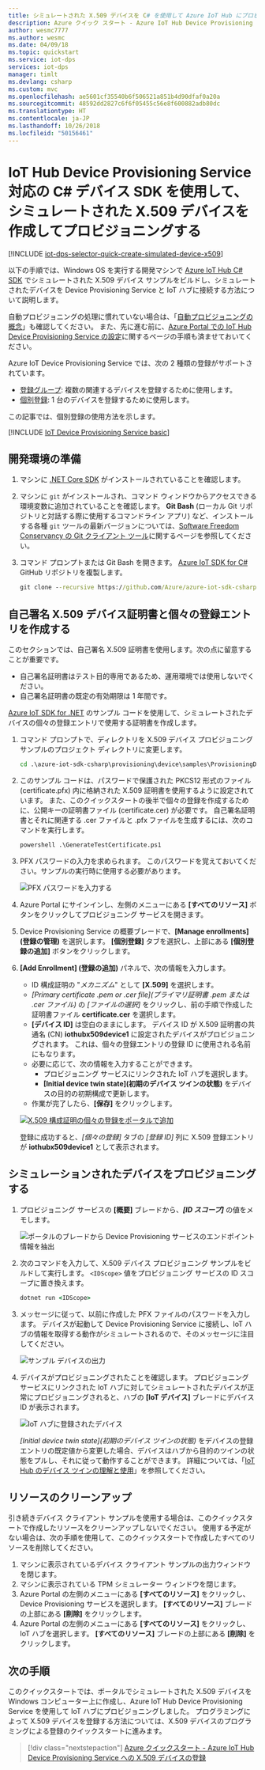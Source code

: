 ```yaml
---
title: シミュレートされた X.509 デバイスを C# を使用して Azure IoT Hub にプロビジョニングする | Microsoft Docs
description: Azure クイック スタート - Azure IoT Hub Device Provisioning Service 対応の C# デバイス SDK を使用して、シミュレートされた X.509 デバイスを作成してプロビジョニングします。 このクイック スタートでは、個別登録を使用します。
author: wesmc7777
ms.author: wesmc
ms.date: 04/09/18
ms.topic: quickstart
ms.service: iot-dps
services: iot-dps
manager: timlt
ms.devlang: csharp
ms.custom: mvc
ms.openlocfilehash: ae5601cf35540b6f506521a851b4d90dfaf0a20a
ms.sourcegitcommit: 48592dd2827c6f6f05455c56e8f600882adb80dc
ms.translationtype: HT
ms.contentlocale: ja-JP
ms.lasthandoff: 10/26/2018
ms.locfileid: "50156461"
---
```

# <a name="create-and-provision-a-simulated-x509-device-using-c-device-sdk-for-iot-hub-device-provisioning-service"></a>IoT Hub Device Provisioning Service 対応の C# デバイス SDK を使用して、シミュレートされた X.509 デバイスを作成してプロビジョニングする
[!INCLUDE [iot-dps-selector-quick-create-simulated-device-x509](../../includes/iot-dps-selector-quick-create-simulated-device-x509.md)]

以下の手順では、Windows OS を実行する開発マシンで [Azure IoT Hub C# SDK](https://github.com/Azure/azure-iot-sdk-csharp) でシミュレートされた X.509 デバイス サンプルをビルドし、シミュレートされたデバイスを Device Provisioning Service と IoT ハブに接続する方法について説明します。

自動プロビジョニングの処理に慣れていない場合は、「[自動プロビジョニングの概念](concepts-auto-provisioning.md)」も確認してください。 また、先に進む前に、[Azure Portal での IoT Hub Device Provisioning Service の設定](./quick-setup-auto-provision.md)に関するページの手順も済ませておいてください。 

Azure IoT Device Provisioning Service では、次の 2 種類の登録がサポートされています。
- [登録グループ](concepts-service.md#enrollment-group): 複数の関連するデバイスを登録するために使用します。
- [個別登録](concepts-service.md#individual-enrollment): 1 台のデバイスを登録するために使用します。

この記事では、個別登録の使用方法を示します。

[!INCLUDE [IoT Device Provisioning Service basic](../../includes/iot-dps-basic.md)]

<a id="setupdevbox"></a>
## <a name="prepare-the-development-environment"></a>開発環境の準備 

1. マシンに [.NET Core SDK](https://www.microsoft.com/net/download/windows) がインストールされていることを確認します。 

1. マシンに `git` がインストールされ、コマンド ウィンドウからアクセスできる環境変数に追加されていることを確認します。 **Git Bash** (ローカル Git リポジトリと対話する際に使用するコマンドライン アプリ) など、インストールする各種 `git` ツールの最新バージョンについては、[Software Freedom Conservancy の Git クライアント ツール](https://git-scm.com/download/)に関するページを参照してください。 

4. コマンド プロンプトまたは Git Bash を開きます。 [Azure IoT SDK for C#](https://github.com/Azure/azure-iot-sdk-csharp) GitHub リポジトリを複製します。
    
    ```cmd
    git clone --recursive https://github.com/Azure/azure-iot-sdk-csharp.git
    ```

## <a name="create-a-self-signed-x509-device-certificate-and-individual-enrollment-entry"></a>自己署名 X.509 デバイス証明書と個々の登録エントリを作成する

このセクションでは、自己署名 X.509 証明書を使用します。次の点に留意することが重要です。

* 自己署名証明書はテスト目的専用であるため、運用環境では使用しないでください。
* 自己署名証明書の既定の有効期限は 1 年間です。

[Azure IoT SDK for .NET](https://github.com/Azure/azure-iot-sdk-csharp.git) のサンプル コードを使用して、シミュレートされたデバイスの個々の登録エントリで使用する証明書を作成します。


1. コマンド プロンプトで、ディレクトリを X.509 デバイス プロビジョニング サンプルのプロジェクト ディレクトリに変更します。

    ```cmd
    cd .\azure-iot-sdk-csharp\provisioning\device\samples\ProvisioningDeviceClientX509
    ```

2. このサンプル コードは、パスワードで保護された PKCS12 形式のファイル (certificate.pfx) 内に格納された X.509 証明書を使用するように設定されています。 また、このクイックスタートの後半で個々の登録を作成するために、公開キーの証明書ファイル (certificate.cer) が必要です。 自己署名証明書とそれに関連する .cer ファイルと .pfx ファイルを生成するには、次のコマンドを実行します。

    ```cmd
    powershell .\GenerateTestCertificate.ps1
    ```

3. PFX パスワードの入力を求められます。 このパスワードを覚えておいてください。サンプルの実行時に使用する必要があります。

    ![ PFX パスワードを入力する](./media/quick-create-simulated-device-x509-csharp/generate-certificate.png)  


4. Azure Portal にサインインし、左側のメニューにある **[すべてのリソース]** ボタンをクリックしてプロビジョニング サービスを開きます。

5. Device Provisioning Service の概要ブレードで、**[Manage enrollments]\(登録の管理\)** を選択します。 **[個別登録]** タブを選択し、上部にある **[個別登録の追加]** ボタンをクリックします。 

6. **[Add Enrollment] (登録の追加)** パネルで、次の情報を入力します。
    - ID 構成証明の "*メカニズム*" として **[X.509]** を選択します。
    - *[Primary certificate .pem or .cer file]\(プライマリ証明書 .pem または .cer ファイル\)* の *[ファイルの選択]* をクリックし、前の手順で作成した証明書ファイル **certificate.cer** を選択します。
    - **[デバイス ID]** は空白のままにします。 デバイス ID が X.509 証明書の共通名 (CN) **iothubx509device1** に設定されたデバイスがプロビジョニングされます。 これは、個々の登録エントリの登録 ID に使用される名前にもなります。 
    - 必要に応じて、次の情報を入力することができます。
        - プロビジョニング サービスにリンクされた IoT ハブを選択します。
        - **[Initial device twin state]\(初期のデバイス ツインの状態\)** をデバイスの目的の初期構成で更新します。
    - 作業が完了したら、**[保存]** をクリックします。 

    [![X.509 構成証明の個々の登録をポータルで追加](./media/quick-create-simulated-device-x509-csharp/device-enrollment.png)](./media/quick-create-simulated-device-x509-csharp/device-enrollment.png#lightbox)
    
   登録に成功すると、*[個々の登録]* タブの *[登録 ID]* 列に X.509 登録エントリが **iothubx509device1** として表示されます。 

## <a name="provision-the-simulated-device"></a>シミュレーションされたデバイスをプロビジョニングする

1. プロビジョニング サービスの **[概要]** ブレードから、**_[ID スコープ]_** の値をメモします。

    ![ポータルのブレードから Device Provisioning サービスのエンドポイント情報を抽出](./media/quick-create-simulated-device-x509-csharp/copy-scope.png) 


2. 次のコマンドを入力して、X.509 デバイス プロビジョニング サンプルをビルドして実行します。 `<IDScope>` 値をプロビジョニング サービスの ID スコープに置き換えます。 

    ```cmd
    dotnet run <IDScope>
    ```

3. メッセージに従って、以前に作成した PFX ファイルのパスワードを入力します。 デバイスが起動して Device Provisioning Service に接続し、IoT ハブの情報を取得する動作がシミュレートされるので、そのメッセージに注目してください。 

    ![サンプル デバイスの出力](./media/quick-create-simulated-device-x509-csharp/sample-output.png) 

4. デバイスがプロビジョニングされたことを確認します。 プロビジョニング サービスにリンクされた IoT ハブに対してシミュレートされたデバイスが正常にプロビジョニングされると、ハブの **[IoT デバイス]** ブレードにデバイス ID が表示されます。 

    ![IoT ハブに登録されたデバイス](./media/quick-create-simulated-device-x509-csharp/registration.png) 

    *[Initial device twin state]\(初期のデバイス ツインの状態\)* をデバイスの登録エントリの既定値から変更した場合、デバイスはハブから目的のツインの状態をプルし、それに従って動作することができます。 詳細については、「[IoT Hub のデバイス ツインの理解と使用](../iot-hub/iot-hub-devguide-device-twins.md)」を参照してください。


## <a name="clean-up-resources"></a>リソースのクリーンアップ

引き続きデバイス クライアント サンプルを使用する場合は、このクイックスタートで作成したリソースをクリーンアップしないでください。 使用する予定がない場合は、次の手順を使用して、このクイックスタートで作成したすべてのリソースを削除してください。

1. マシンに表示されているデバイス クライアント サンプルの出力ウィンドウを閉じます。
1. マシンに表示されている TPM シミュレーター ウィンドウを閉じます。
1. Azure Portal の左側のメニューにある **[すべてのリソース]** をクリックし、Device Provisioning サービスを選択します。 **[すべてのリソース]** ブレードの上部にある **[削除]** をクリックします。  
1. Azure Portal の左側のメニューにある **[すべてのリソース]** をクリックし、IoT ハブを選択します。 **[すべてのリソース]** ブレードの上部にある **[削除]** をクリックします。  

## <a name="next-steps"></a>次の手順

このクイックスタートでは、ポータルでシミュレートされた X.509 デバイスを Windows コンピューター上に作成し、Azure IoT Hub Device Provisioning Service を使用して IoT ハブにプロビジョニングしました。 プログラミングによって X.509 デバイスを登録する方法については、X.509 デバイスのプログラミングによる登録のクイックスタートに進みます。 

> [!div class="nextstepaction"]
> [Azure クイックスタート - Azure IoT Hub Device Provisioning Service への X.509 デバイスの登録](quick-enroll-device-x509-csharp.md)
